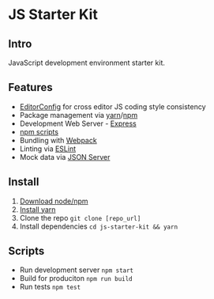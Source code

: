 # JS Starter Kit

## Intro

JavaScript development environment starter kit.

## Features

- [EditorConfig](http://editorconfig.org/) for cross editor JS coding style consistency
- Package management via [yarn](https://yarnpkg.com/en/)/[npm](https://www.npmjs.com/)
- Development Web Server - [Express](http://expressjs.com/)
- [npm scripts](https://docs.npmjs.com/misc/scripts)
- Bundling with [Webpack](https://docs.npmjs.com/misc/scripts)
- Linting via [ESLint](http://eslint.org/)
- Mock data via [JSON Server](https://www.npmjs.com/package/json-server)

## Install

1. [Download node/npm](https://nodejs.org/en/download/)
2. [Install yarn](https://yarnpkg.com/lang/en/docs/install)
3. Clone the repo `git clone [repo_url]`
4. Install dependencies `cd js-starter-kit && yarn`

## Scripts

- Run development server `npm start`
- Build for produciton `npm run build`
- Run tests `npm test`
